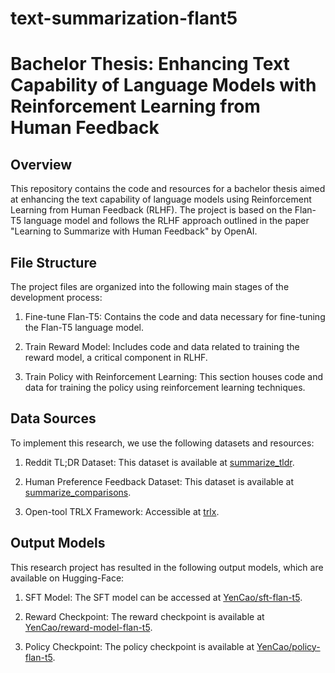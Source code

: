 # text-summarization-flant5

# Bachelor Thesis: Enhancing Text Capability of Language Models with Reinforcement Learning from Human Feedback

## Overview
This repository contains the code and resources for a bachelor thesis aimed at enhancing the text capability of language models using Reinforcement Learning from Human Feedback (RLHF). The project is based on the Flan-T5 language model and follows the RLHF approach outlined in the paper "Learning to Summarize with Human Feedback" by OpenAI.

## File Structure
The project files are organized into the following main stages of the development process:

1. Fine-tune Flan-T5: Contains the code and data necessary for fine-tuning the Flan-T5 language model.

2. Train Reward Model: Includes code and data related to training the reward model, a critical component in RLHF.

3. Train Policy with Reinforcement Learning: This section houses code and data for training the policy using reinforcement learning techniques.

## Data Sources
To implement this research, we use the following datasets and resources:

1. Reddit TL;DR Dataset: This dataset is available at [summarize_tldr](https://huggingface.co/datasets/CarperAI/openai_summarize_tldr).

2. Human Preference Feedback Dataset: This dataset is available at [summarize_comparisons](https://huggingface.co/datasets/CarperAI/openai_summarize_comparisons).

3. Open-tool TRLX Framework: Accessible at [trlx](https://github.com/CarperAI/trlx/tree/main).

## Output Models
This research project has resulted in the following output models, which are available on Hugging-Face:

1. SFT Model: The SFT model can be accessed at [YenCao/sft-flan-t5](https://huggingface.co/YenCao/sft-flan-t5).

2. Reward Checkpoint: The reward checkpoint is available at [YenCao/reward-model-flan-t5](https://huggingface.co/YenCao/reward-model-flan-t5).

3. Policy Checkpoint: The policy checkpoint is available at [YenCao/policy-flan-t5](https://huggingface.co/YenCao/policy-flan-t5).
